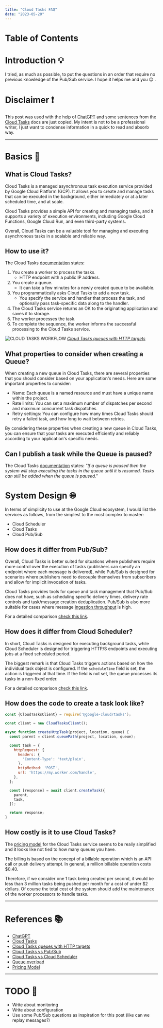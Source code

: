 ```yaml
---
title: "Cloud Tasks FAQ"
date: "2023-05-20"
---
```


# Table of Contents

# Introduction :bulb:

I tried, as much as possible, to put the questions in an order that require no previous knowledge of the Pub/Sub service. I hope it helps me and you :wink: .

# Disclaimer :exclamation:

This post was used with the help of [ChatGPT][1] and some sentences from the [Cloud Tasks][2] docs are just copied.
My intent is not to be a professional writer, I just want to condense information in a quick to read and absorb way.

----

# Basics :bricks:

## What is Cloud Tasks?

Cloud Tasks is a managed asynchronous task execution service provided by Google Cloud Platform (GCP). It allows you to create and manage tasks that can be executed in the background, either immediately or at a later scheduled time, and at scale.

Cloud Tasks provides a simple API for creating and managing tasks, and it supports a variety of execution environments, including Google Cloud Functions, Google Cloud Run, and even third-party systems.

Overall, Cloud Tasks can be a valuable tool for managing and executing asynchronous tasks in a scalable and reliable way.

## How to use it?

The Cloud Tasks [documentation][2] states:

1. You create a worker to process the tasks.
    - HTTP endpoint with a public IP address.
2. You create a queue.
    - It can take a few minutes for a newly created queue to be available.
3. You programmatically asks Cloud Tasks to add a new task.
    - You specify the service and handler that process the task, and optionally pass task-specific data along to the handler.
4. The Cloud Tasks service returns an OK to the originating application and saves it to storage.
6. The worker processes the task.
7. To complete the sequence, the worker informs the successful processing to the Cloud Tasks service.

![CLOUD TASKS WORKFLOW](images/posts/cloud-tasks-workflow.png 'CONSISTENT FOR UPDATE')
[*Cloud Tasks queues with HTTP targets*][3]

## What properties to consider when creating a Queue?

When creating a new queue in Cloud Tasks, there are several properties that you should consider based on your application's needs. Here are some important properties to consider:

- Name: Each queue is a named resource and must have a unique name within the project.
- Rate limits: You can set a maximum number of dispatches per second and maximum concurrent task dispatches.
- Retry settings: You can configure how many times Cloud Tasks should retry a failed task, and how long to wait between retries.

By considering these properties when creating a new queue in Cloud Tasks, you can ensure that your tasks are executed efficiently and reliably according to your application's specific needs.

## Can I publish a task while the Queue is paused?

The Cloud Tasks [documentation][2] states: *"If a queue is paused then the system will stop executing the tasks in the queue until it is resumed. Tasks can still be added when the queue is paused."*

# System Design :globe_with_meridians:

In terms of simplicity to use at the Google Cloud ecosystem, I would list the services as follows, from the simplest to the most complex to master:

- Cloud Scheduler
- Cloud Tasks
- Cloud Pub/Sub

## How does it differ from Pub/Sub?

Overall, Cloud Tasks is better suited for situations where publishers require more control over the execution of tasks (publishers can specify an endpoint where each message is delivered), while Pub/Sub is designed for scenarios where publishers need to decouple themselves from subscribers and allow for implicit invocation of tasks.

Cloud Tasks provides tools for queue and task management that Pub/Sub does not have, such as scheduling specific delivery times, delivery rate controls and task/message creation deduplication. Pub/Sub is also more suitable for cases where message [ingestion throughput][6] is high.

For a detailed comparison [check this link][4].

## How does it differ from Cloud Scheduler?

In short, Cloud Tasks is designed for executing background tasks, while Cloud Scheduler is designed for triggering HTTP/S endpoints and executing jobs at a fixed scheduled period.

The biggest remark is that Cloud Tasks triggers actions based on how the individual task object is configured. If the `scheduleTime` field is set, the action is triggered at that time. If the field is not set, the queue processes its tasks in a non-fixed order.

For a detailed comparison [check this link][5].

## How does the code to create a task look like?

```javascript
const {CloudTasksClient} = require('@google-cloud/tasks');

const client = new CloudTasksClient();

async function createHttpTask(project, location, queue) {
  const parent = client.queuePath(project, location, queue);

  const task = {
    httpRequest: {
      headers: {
        'Content-Type': 'text/plain',
      },
      httpMethod: 'POST',
      url: 'https://my.worker.com/handle',
    },
  };

  const [response] = await client.createTask({
    parent,
    task,
  });

  return response;
}
```

## How costly is it to use Cloud Tasks?

The [pricing model][7] for the Cloud Tasks service seems to be really simplified and it looks like not tied to how many queues you have. 

The billing is based on the concept of a billable operation which is an API call or push delivery attempt. In general, a million billable operation costs $0.40.

Therefore, if we consider one 1 task being created per second, it would be less than 3 million tasks being pushed per month for a cost of under $2 dollars. Of course the total cost of the system should add the maintenance of the worker processors to handle tasks.

----

# References :books:

* [ChatGPT][1]
* [Cloud Tasks][2]
* [Cloud Tasks queues with HTTP targets][3]
* [Cloud Tasks vs Pub/Sub][4]
* [Cloud Tasks vs Cloud Scheduler][5]
* [Queue overload][6]
* [Pricing Model][7]

[1]: https://chat.openai.com/chat
[2]: https://cloud.google.com/tasks/docs/dual-overview
[3]: https://cloud.google.com/tasks/docs/dual-overview#http
[4]: https://cloud.google.com/tasks/docs/comp-pub-sub#detailed-feature-comparison
[5]: https://cloud.google.com/tasks/docs/comp-tasks-sched
[6]: https://cloud.google.com/tasks/docs/manage-cloud-task-scaling#queue
[7]: https://cloud.google.com/tasks/pricing


----

# TODO :hammer:

- Write about monitoring
- Write about configuration
- Use some Pub/Sub questions as inspiration for this post (like can we replay messages?)
